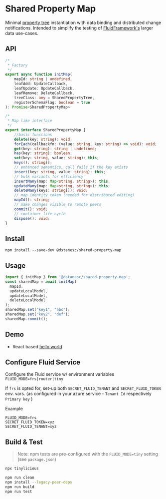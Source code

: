 # Shared Property Map

Minimal [property tree](https://github.com/microsoft/FluidFramework/tree/main/experimental/PropertyDDS) instantiation with data binding and distributed change notifications. Intended to simplify the testing of [FluidFramework's](https://github.com/microsoft/FluidFramework) larger data use-cases.


## API

```ts
/*
 * Factory 
 */
export async function initMap(
    mapId: string | undefined,
    leafAdd: UpdateCallback,
    leafUpdate: UpdateCallback,
    leafRemove: DeleteCallback,
    treeClass: any = SharedPropertyTree,
    registerSchemaFlag: boolean = true
): Promise<SharedPropertyMap> 

/*
 * Map like interface
 */
export interface SharedPropertyMap {
    //basic functions
    delete(key: string): void;
    forEach(callbackfn: (value: string, key: string) => void): void;
    get(key: string): string | undefined;
    has(key: string): boolean;
    set(key: string, value: string): this;
    keys(): string[];
    // enhanced semantics, call fails if the key exists
    insert(key: string, value: string): this;
    // bulk variants for efficiency
    insertMany(map: Map<string, string>): this;
    updateMany(map: Map<string, string>): this;
    deleteMany(keys: string[]): void;
    // map identity token (needed for distributed editing)
    mapId(): string;
    // make changes visible to remote peers
    commit(): void;
    // container life-cycle
    dispose(): void;
}
```

## Install

```
npm install --save-dev @dstanesc/shared-property-map
```

## Usage

```ts
import { initMap } from '@dstanesc/shared-property-map';
const sharedMap = await initMap(
  mapId,
  updateLocalModel,
  updateLocalModel,
  deleteLocalModel
);
sharedMap.set("key1", "abc");
sharedMap.set("key2", "def");
sharedMap.commit();
```

## Demo

- React based [hello world](https://github.com/dstanesc/shared-property-map-hello)

## Configure Fluid Service

Configure the Fluid service w/ environment variables `FLUID_MODE=frs|router|tiny`

If `frs` is opted for, set-up both `SECRET_FLUID_TENANT` and  `SECRET_FLUID_TOKEN` env. vars. (as configured in your azure service  - `Tenant Id` respectively `Primary key` )

Example

```
FLUID_MODE=frs
SECRET_FLUID_TOKEN=xyz
SECRET_FLUID_TENANT=xyz
```

## Build & Test

> Note: npm tests are pre-configured with the `FLUID_MODE=tiny` setting (see `package.json`)

```sh
npx tinylicious
```
```sh
npm run clean
npm install --legacy-peer-deps
npm run build
npm run test
```


